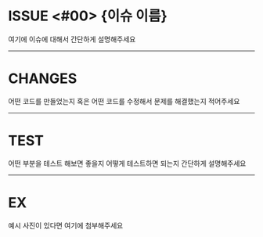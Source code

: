 # ISSUE <#00> {이슈 이름}
여기에 이슈에 대해서 간단하게 설명해주세요


<hr>

# CHANGES
어떤 코드를 만들었는지 혹은 어떤 코드를 수정해서 문제를 해결했는지 적어주세요


<hr>

# TEST
어떤 부분을 테스트 해보면 좋을지 어떻게 테스트하면 되는지 간단하게 설명해주세요


<hr>

# EX
예시 사진이 있다면 여기에 첨부해주세요